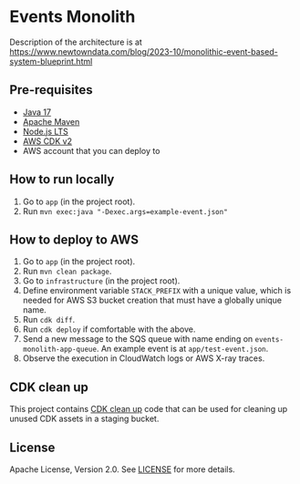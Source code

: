 # Events Monolith

Description of the architecture is at https://www.newtowndata.com/blog/2023-10/monolithic-event-based-system-blueprint.html

## Pre-requisites

- [Java 17](https://docs.aws.amazon.com/corretto/latest/corretto-17-ug/downloads-list.html)
- [Apache Maven](https://maven.apache.org/install.html)
- [Node.js LTS](https://nodejs.org/en/download/)
- [AWS CDK v2](https://docs.aws.amazon.com/cdk/v2/guide/getting_started.html#getting_started_install)
- AWS account that you can deploy to

## How to run locally

1. Go to `app` (in the project root).
1. Run `mvn exec:java "-Dexec.args=example-event.json"`

## How to deploy to AWS

1. Go to `app` (in the project root).
1. Run `mvn clean package`.
1. Go to `infrastructure` (in the project root).
1. Define environment variable `STACK_PREFIX` with a unique value, which is needed for AWS S3 bucket creation that must have a globally unique name.
1. Run `cdk diff`.
1. Run `cdk deploy` if comfortable with the above.
1. Send a new message to the SQS queue with name ending on `events-monolith-app-queue`. An example event is at `app/test-event.json`.
1. Observe the execution in CloudWatch logs or AWS X-ray traces.

## CDK clean up

This project contains [CDK clean up](infrastructure/docs/clean-up.md) code that can be used for cleaning up unused CDK assets in a staging bucket.

## License

Apache License, Version 2.0. See [LICENSE](LICENSE) for more details.

